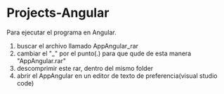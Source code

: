 # Projects-Angular
 
 
 Para ejecutar el programa en Angular.
 1. buscar el archivo llamado  AppAngular_rar
 2. cambiar el "_" por el punto(.) para que qude de esta manera "AppAngular.rar"
 3. descomprimir este rar, dentro del mismo folder
 4. abrir el AppAngular en un editor de texto de preferencia(visual studio code)
